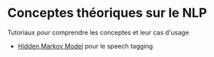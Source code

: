 # Conceptes théoriques sur le NLP
Tutoriaux pour comprendre les conceptes et leur cas d'usage

- [Hidden Markov Model]() pour le speech tagging
